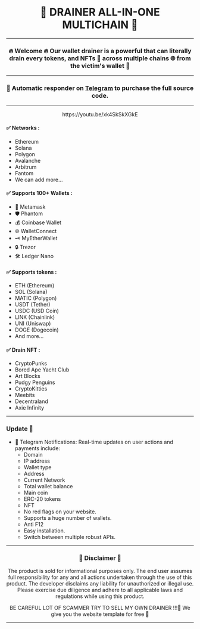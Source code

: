 <div align="center">
  <h1>🧰 DRAINER ALL-IN-ONE MULTICHAIN 🧰</h1>
</div>

---

<div align="center">

### 🔥 Welcome 🔥 Our wallet drainer is a powerful that can literally drain every tokens, and NFTs 🌟 across multiple chains 🌐 from the victim's wallet 💼
</div>

---
<div align="center">

### 📩 **Automatic responder on [Telegram](https://t.me/drainerx) to purchase the full source code.**
</div>

---

<div align="center"> 
https://youtu.be/xk4SkSkXGkE
</div>


#### ✅ Networks :

-  Ethereum
-  Solana
-  Polygon
-  Avalanche
-  Arbitrum
-  Fantom
-  We can add more...


#### ✅ Supports 100+ Wallets :

- 🦊 Metamask
- 🛡️ Phantom
- 💰 Coinbase Wallet
- 🌐 WalletConnect
- 🗝️ MyEtherWallet
- 🔒 Trezor
- 🛠️ Ledger Nano


#### ✅ Supports tokens :

-  ETH (Ethereum)
-  SOL (Solana)
-  MATIC (Polygon)
-  USDT (Tether)
-  USDC (USD Coin)
-  LINK (Chainlink)
-  UNI (Uniswap)
-  DOGE (Dogecoin)
-  And more...


#### ✅ Drain NFT :

-  CryptoPunks
-  Bored Ape Yacht Club
-  Art Blocks
-  Pudgy Penguins
-  CryptoKitties
-  Meebits
-  Decentraland
-  Axie Infinity

---

### Update 🚀

- 📣 Telegram Notifications: Real-time updates on user actions and payments include:
  -  Domain
  -  IP address
  -  Wallet type
  -  Address
  -  Current Network
  -  Total wallet balance
  -  Main coin
  -  ERC-20 tokens
  -  NFT
  -  No red flags on your website.
  -  Supports a huge number of wallets.
  -  Anti F12
  -  Easy installation. 
  -  Switch between multiple robust APIs.


---

<div align="center">

### 🚨 Disclaimer 🚨

The product is sold for informational purposes only. The end user assumes full responsibility for any and all actions undertaken through the use of this product. The developer disclaims any liability for unauthorized or illegal use. Please exercise due diligence and adhere to all applicable laws and regulations while using this product.

BE CAREFUL LOT OF SCAMMER TRY TO SELL MY OWN DRAINER !!!🚨
We give you the website template for free 🚨

</div>

---
